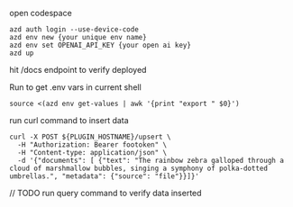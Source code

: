 open codespace
```
azd auth login --use-device-code
azd env new {your unique env name}
azd env set OPENAI_API_KEY {your open ai key}
azd up
```

hit /docs endpoint to verify deployed

Run to get .env vars in current shell
```
source <(azd env get-values | awk '{print "export " $0}')
```

run curl command to insert data
```
curl -X POST ${PLUGIN_HOSTNAME}/upsert \
  -H "Authorization: Bearer footoken" \
  -H "Content-type: application/json" \
  -d '{"documents": [ {"text": "The rainbow zebra galloped through a cloud of marshmallow bubbles, singing a symphony of polka-dotted umbrellas.", "metadata": {"source": "file"}}]}'
```

// TODO
run query command to verify data inserted


